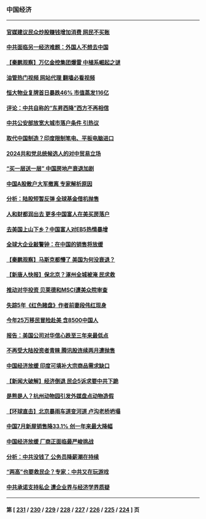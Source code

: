 ### 中国经济
---
#### [官媒建议民众炒股赚钱增加消费 网民不买账](../../pages/ncid283/n14047838.md?08042045) 
#### [中共面临另一经济难题：外国人不想去中国](../../pages/ncid283/n14047477.md?08042045) 
#### [【秦鹏观察】万亿金控集团爆雷 中植系崛起之谜](../../pages/ncid283/n14047643.md?08042045) 
#### [油管热门视频 网站代理 翻墙必看视频](http://138.2.39.72:81/youtube.html?epic-marker?08042045)
#### [恒大物业复牌首日暴跌46% 市值蒸发116亿](../../pages/ncid283/n14047660.md?08042045) 
#### [评论：中共自称的“东昇西降”西方不再相信](../../pages/ncid283/n14047540.md?08042045) 
#### [中共公安部放宽大城市落户条件 引热议](../../pages/ncid283/n14047406.md?08042045) 
#### [取代中国制造？印度限制笔电、平板电脑进口](../../pages/ncid283/n14047416.md?08042045) 
#### [2024共和党总统候选人的对中贸易立场](../../pages/ncid283/n14047364.md?08042045) 
#### [“买一层送一层” 中国房地产衰退加剧](../../pages/ncid283/n14046758.md?08042045) 
#### [中国A股散户大军撤离 专家解析原因](../../pages/ncid283/n14047208.md?08042045) 
#### [分析：陆股短暂反弹 全球基金借机抛售](../../pages/ncid283/n14047171.md?08042045) 
#### [人和财都润出去 更多中国富人在美买房落户](../../pages/ncid283/n14046803.md?08042045) 
#### [去美国上山下乡？中国富人对EB5热情暴增](../../pages/ncid283/n14046750.md?08042045) 
#### [全球大企业敲警钟：在中国的销售将放缓](../../pages/ncid283/n14046449.md?08042045) 
#### [【秦鹏观察】马斯克都懵了 美国为何没衰退？](../../pages/ncid283/n14046109.md?08042045) 
#### [【新唐人快报】保北京？涿州全城被淹 民求救](../../pages/ncid283/n14046016.md?08042045) 
#### [推动对华投资 贝莱德和MSCI遭美众院审查](../../pages/ncid283/n14046038.md?08042045) 
#### [失踪5年《红色赌盘》作者前妻段伟红现身](../../pages/ncid283/n14045971.md?08042045) 
#### [今年25万移民冒险赴美 含8500中国人](../../pages/ncid283/n14045955.md?08042045) 
#### [报告：美国公司对华信心跌至三年来最低点](../../pages/ncid283/n14046008.md?08042045) 
#### [不再受大陆投资者青睐 腾讯股连续两月遭抛售](../../pages/ncid283/n14046009.md?08042045) 
#### [中国经济放缓 印度可填补大宗商品需求缺口](../../pages/ncid283/n14045979.md?08042045) 
#### [【新闻大破解】经济倒退 民企5诉求要中共下跪](../../pages/ncid283/n14045587.md?08042045) 
#### [是熊是人？杭州动物园引发外媒盘点动物造假](../../pages/ncid283/n14045904.md?08042045) 
#### [【环球直击】北京暴雨车道变河道 卢沟老桥坍塌](../../pages/ncid283/n14045364.md?08042045) 
#### [中国7月新屋销售降33.1% 创一年来最大降幅](../../pages/ncid283/n14045702.md?08042045) 
#### [中国经济放缓 厂商正面临最严峻挑战](../../pages/ncid283/n14045628.md?08042045) 
#### [分析：中共没钱了 公务员降薪潮在持续](../../pages/ncid283/n14045386.md?08042045) 
#### [“两高”也要救民企？专家：中共又在玩游戏](../../pages/ncid283/n14045532.md?08042045) 
#### [中共承诺支持私企 遭企业界与经济学界质疑](../../pages/ncid283/n14045352.md?08042045) 

---
#### 第 [ [231](./231.md?08042045) / [230](./230.md?08042045) / [229](./229.md?08042045) / [228](./228.md?08042045) / [227](./227.md?08042045) / [226](./226.md?08042045) / [225](./225.md?08042045) / [224](./224.md?08042045) ] 页
